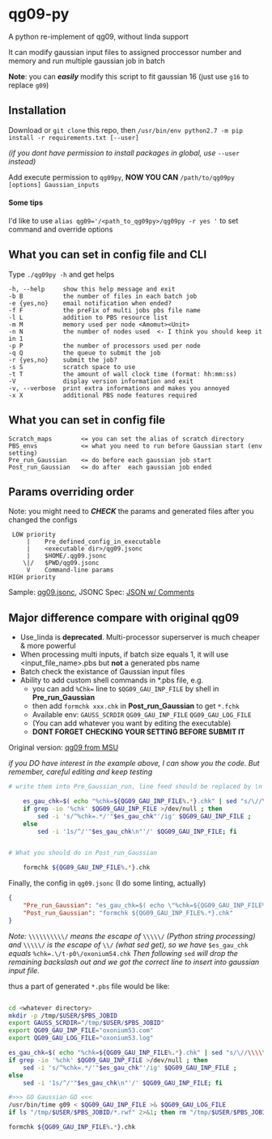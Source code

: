 # qg09-py
A python re-implement of qg09, without linda support

It can modify gaussian input files to assigned proccessor number and memory and run multiple gaussian job in batch

**Note**: you can ***easily*** modify this script to fit gaussian 16 (just use `g16` to replace `g09`) 

## Installation

Download or `git clone` this repo, then `/usr/bin/env python2.7 -m pip install -r requirements.txt [--user]` 

_(if you dont have permission to install packages in global, use_ `--user` _instead)_

Add execute permission to `qg09py`, __NOW YOU CAN__ `/path/to/qg09py [options] Gaussian_inputs` 

#### Some tips

I\'d like to use `alias qg09='/<path_to_qg09py>/qg09py -r yes '` to set command and override options


## What you can set in config file and CLI

Type `./qg09py -h` and get helps

    -h, --help     show this help message and exit
    -b B           the number of files in each batch job 
    -e {yes,no}    email notification when ended? 
    -f F           the preFix of multi jobs pbs file name 
    -l L           addition to PBS resource list 
    -m M           memory used per node <Amomut><Unit> 
    -n N           the number of nodes used  <- I think you should keep it in 1
    -p P           the number of processors used per node 
    -q Q           the queue to submit the job 
    -r {yes,no}    submit the job? 
    -s S           scratch space to use 
    -t T           the amount of wall clock time (format: hh:mm:ss) 
    -V             display version information and exit
    -v, --verbose  print extra informations and makes you annoyed 
    -x X           additional PBS node features required 

## What you can set in config file
    Scratch_maps        <= you can set the alias of scratch directory
    PBS_envs            <= what you need to run before Gaussian start (env setting)
    Pre_run_Gaussian    <= do before each gaussian job start
    Post_run_Gaussian   <= do after  each gaussian job ended

## Params overriding order

Note: you might need to ***CHECK*** the params and generated files after you changed the configs 

     LOW priority
         |    Pre_defined_config_in_executable
         |    <executable dir>/qg09.jsonc 
         |    $HOME/.qg09.jsonc
        \|/   $PWD/qg09.jsonc
         V    Command-line params
    HIGH priority

Sample: [qg09.jsonc](./qg09.jsonc), JSONC Spec: [JSON w/ Comments](https://commentjson.readthedocs.io/en/latest/)

## Major difference compare with original qg09

 - Use_linda is **deprecated**. Multi-processor superserver is much cheaper & more powerful
 - When processing multi inputs, if batch size equals 1, it will use \<input_file_name\>.pbs but **not** a generated pbs name
 - Batch check the existance of Gaussian input files
 - Ability to add custom shell commands in *.pbs file, e.g. 
    - you can add `%Chk=` line to `$QG09_GAU_INP_FILE` by shell in **Pre_run_Gaussian**
    - then add `formchk xxx.chk` in **Post_run_Gaussian** to get `*.fchk` 
    - Available env: `GAUSS_SCRDIR` `QG09_GAU_INP_FILE` `QG09_GAU_LOG_FILE`
    - (You can add whatever you want by editing the executable)
    - **DONT FORGET CHECKING YOUR SETTING BEFORE SUBMIT IT**

Original version: [qg09 from MSU](https://github.com/msi-appdev/qg09)

_if you DO have interest in the example above, I can show you the code. But remember, careful editing and keep testing_

```bash
# write them into Pre_Gaussian_run, line feed should be replaced by \n and double quotes should be escaped

    es_gau_chk=$( echo "%chk=${QG09_GAU_INP_FILE%.*}.chk" | sed "s/\//\\\\\//g" ) 
    if grep -io '%chk' $QG09_GAU_INP_FILE >/dev/null ; then 
        sed -i 's/^%chk=.*/'"$es_gau_chk"'/ig' $QG09_GAU_INP_FILE ; 
    else
        sed -i '1s/^/'"$es_gau_chk\n"'/' $QG09_GAU_INP_FILE; fi 


# What you should do in Post_run_Gaussian

    formchk ${QG09_GAU_INP_FILE%.*}.chk
```

Finally, the config in `qg09.jsonc` (I do some linting, actually)

```json
{
    "Pre_run_Gaussian": "es_gau_chk=$( echo \"%chk=${QG09_GAU_INP_FILE%.*}.chk\" | sed \"s/\\//\\\\\\\\\\//g\" ) \nif grep -io '%chk' $QG09_GAU_INP_FILE >/dev/null ; then \n    sed -i 's/^%chk=.*/'\"$es_gau_chk\"'/ig' $QG09_GAU_INP_FILE ; \nelse \n    sed -i '1s/^/'\"$es_gau_chk\\n\"'/' $QG09_GAU_INP_FILE; fi \n\n\n#>>> GO Gaussian GO <<<",
    "Post_run_Gaussian": "formchk ${QG09_GAU_INP_FILE%.*}.chk"
}
```

_Note:_ `\\\\\\\\\\/` _means the escape of_ `\\\\\/` _(Python string processing) and_ `\\\\\/` _is the escape of_ `\\/` _(what sed get), so we have_ `$es_gau_chk` _equals_ `%chk=.\/t-p0\/oxonium54.chk` _Then following_ `sed` _will drop the remaining backslash out and we got the correct line to insert into gaussian input file._

thus a part of generated `*.pbs` file would be like:

```bash

cd <whatever directory>
mkdir -p /tmp/$USER/$PBS_JOBID
export GAUSS_SCRDIR="/tmp/$USER/$PBS_JOBID"
export QG09_GAU_INP_FILE="oxonium53.com"
export QG09_GAU_LOG_FILE="oxonium53.log"

es_gau_chk=$( echo "%chk=${QG09_GAU_INP_FILE%.*}.chk" | sed "s/\//\\\\\//g" ) 
if grep -io '%chk' $QG09_GAU_INP_FILE >/dev/null ; then 
    sed -i 's/^%chk=.*/'"$es_gau_chk"'/ig' $QG09_GAU_INP_FILE ; 
else 
    sed -i '1s/^/'"$es_gau_chk\n"'/' $QG09_GAU_INP_FILE; fi

#>>> GO Gaussian GO <<<
/usr/bin/time g09 < $QG09_GAU_INP_FILE >& $QG09_GAU_LOG_FILE
if ls "/tmp/$USER/$PBS_JOBID/*.rwf" 2>&1; then rm "/tmp/$USER/$PBS_JOBID/*.rwf"; fi 

formchk ${QG09_GAU_INP_FILE%.*}.chk

```

